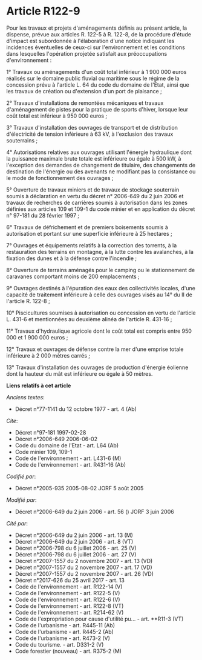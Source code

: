 # Article R122-9

Pour les travaux et projets d'aménagements définis au présent article, la dispense, prévue aux articles R. 122-5 à R. 122-8,
de la procédure d'étude d'impact est subordonnée à l'élaboration d'une notice indiquant les incidences éventuelles de ceux-ci
sur l'environnement et les conditions dans lesquelles l'opération projetée satisfait aux préoccupations d'environnement :

1° Travaux ou aménagements d'un coût total inférieur à 1 900 000 euros réalisés sur le domaine public fluvial ou maritime
sous le régime de la concession prévu à l'article L. 64 du code du domaine de l'Etat, ainsi que les travaux de création ou
d'extension d'un port de plaisance ;

2° Travaux d'installations de remontées mécaniques et travaux d'aménagement de pistes pour la pratique de sports d'hiver,
lorsque leur coût total est inférieur à 950 000 euros ;

3° Travaux d'installation des ouvrages de transport et de distribution d'électricité de tension inférieure à 63 kV, à
l'exclusion des travaux souterrains ;

4° Autorisations relatives aux ouvrages utilisant l'énergie hydraulique dont la puissance maximale brute totale est
inférieure ou égale à 500 kW, à l'exception des demandes de changement de titulaire, des changements de destination de
l'énergie ou des avenants ne modifiant pas la consistance ou le mode de fonctionnement des ouvrages ;

5° Ouverture de travaux miniers et de travaux de stockage souterrain soumis à déclaration en vertu du décret n° 2006-649 du 2
juin 2006 et travaux de recherches de carrières soumis à autorisation dans les zones définies aux articles 109 et 109-1 du
code minier et en application du décret n° 97-181 du 28 février 1997 ;

6° Travaux de défrichement et de premiers boisements soumis à autorisation et portant sur une superficie inférieure à 25
hectares ;

7° Ouvrages et équipements relatifs à la correction des torrents, à la restauration des terrains en montagne, à la lutte
contre les avalanches, à la fixation des dunes et à la défense contre l'incendie ;

8° Ouverture de terrains aménagés pour le camping ou le stationnement de caravanes comportant moins de 200 emplacements ;

9° Ouvrages destinés à l'épuration des eaux des collectivités locales, d'une capacité de traitement inférieure à celle des
ouvrages visés au 14° du II de l'article R. 122-8 ;

10° Piscicultures soumises à autorisation ou concession en vertu de l'article L. 431-6 et mentionnées au deuxième alinéa de
l'article R. 431-16 ;

11° Travaux d'hydraulique agricole dont le coût total est compris entre 950 000 et 1 900 000 euros ;

12° Travaux et ouvrages de défense contre la mer d'une emprise totale inférieure à 2 000 mètres carrés ;

13° Travaux d'installation des ouvrages de production d'énergie éolienne dont la hauteur du mât est inférieure ou égale à 50
mètres.

**Liens relatifs à cet article**

_Anciens textes_:

  - Décret n°77-1141 du 12 octobre 1977 - art. 4 (Ab)

_Cite_:

  - Décret n°97-181 1997-02-28
  - Décret n°2006-649 2006-06-02
  - Code du domaine de l'Etat - art. L64 (Ab)
  - Code minier 109, 109-1
  - Code de l'environnement - art. L431-6 (M)
  - Code de l'environnement - art. R431-16 (Ab)

_Codifié par_:

  - Décret n°2005-935 2005-08-02 JORF 5 août 2005

_Modifié par_:

  - Décret n°2006-649 du 2 juin 2006 - art. 56 () JORF 3 juin 2006

_Cité par_:

  - Décret n°2006-649 du 2 juin 2006 - art. 13 (M)
  - Décret n°2006-649 du 2 juin 2006 - art. 8 (VT)
  - Décret n°2006-798 du 6 juillet 2006 - art. 25 (V)
  - Décret n°2006-798 du 6 juillet 2006 - art. 27 (V)
  - Décret n°2007-1557 du 2 novembre 2007 - art. 13 (VD)
  - Décret n°2007-1557 du 2 novembre 2007 - art. 17 (VD)
  - Décret n°2007-1557 du 2 novembre 2007 - art. 26 (VD)
  - Décret n°2017-626 du 25 avril 2017 - art. 13
  - Code de l'environnement - art. R122-14 (V)
  - Code de l'environnement - art. R122-5 (V)
  - Code de l'environnement - art. R122-6 (V)
  - Code de l'environnement - art. R122-8 (VT)
  - Code de l'environnement - art. R214-62 (V)
  - Code de l'expropriation pour cause d'utilité pu... - art. **R11-3 (VT)
  - Code de l'urbanisme - art. R445-11 (Ab)
  - Code de l'urbanisme - art. R445-2 (Ab)
  - Code de l'urbanisme - art. R473-2 (V)
  - Code du tourisme. - art. D331-2 (V)
  - Code forestier (nouveau) - art. R375-2 (M)
